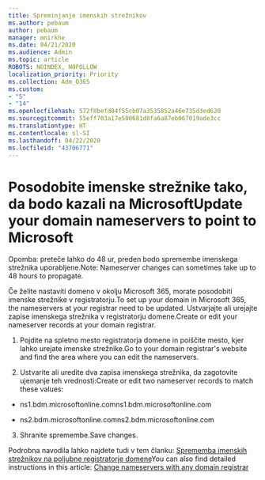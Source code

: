 ```yaml
---
title: Spreminjanje imenskih strežnikov
ms.author: pebaum
author: pebaum
manager: mnirkhe
ms.date: 04/21/2020
ms.audience: Admin
ms.topic: article
ROBOTS: NOINDEX, NOFOLLOW
localization_priority: Priority
ms.collection: Adm_O365
ms.custom:
- "5"
- "14"
ms.openlocfilehash: 572f8befd84f55cb07a3535852a46e735d3ed620
ms.sourcegitcommit: 55eff703a17e500681d8fa6a87eb067019ade3cc
ms.translationtype: HT
ms.contentlocale: sl-SI
ms.lasthandoff: 04/22/2020
ms.locfileid: "43706771"
---
```

# <a name="update-your-domain-nameservers-to-point-to-microsoft"></a><span data-ttu-id="de3eb-102">Posodobite imenske strežnike tako, da bodo kazali na Microsoft</span><span class="sxs-lookup"><span data-stu-id="de3eb-102">Update your domain nameservers to point to Microsoft</span></span>

<span data-ttu-id="de3eb-103">Opomba: preteče lahko do 48 ur, preden bodo spremembe imenskega strežnika uporabljene.</span><span class="sxs-lookup"><span data-stu-id="de3eb-103">Note: Nameserver changes can sometimes take up to 48 hours to propagate.</span></span>
  
<span data-ttu-id="de3eb-104">Če želite nastaviti domeno v okolju Microsoft 365, morate posodobiti imenske strežnike v registratorju.</span><span class="sxs-lookup"><span data-stu-id="de3eb-104">To set up your domain in Microsoft 365, the nameservers at your registrar need to be updated.</span></span> <span data-ttu-id="de3eb-105">Ustvarjajte ali urejajte zapise imenskega strežnika v registratorju domene.</span><span class="sxs-lookup"><span data-stu-id="de3eb-105">Create or edit your nameserver records at your domain registrar.</span></span>
  
1. <span data-ttu-id="de3eb-106">Pojdite na spletno mesto registratorja domene in poiščite mesto, kjer lahko urejate imenske strežnike.</span><span class="sxs-lookup"><span data-stu-id="de3eb-106">Go to your domain registrar's website and find the area where you can edit the nameservers.</span></span>
  
2. <span data-ttu-id="de3eb-107">Ustvarite ali uredite dva zapisa imenskega strežnika, da zagotovite ujemanje teh vrednosti:</span><span class="sxs-lookup"><span data-stu-id="de3eb-107">Create or edit two nameserver records to match these values:</span></span>

  - <span data-ttu-id="de3eb-108">ns1.bdm.microsoftonline.com</span><span class="sxs-lookup"><span data-stu-id="de3eb-108">ns1.bdm.microsoftonline.com</span></span>

  - <span data-ttu-id="de3eb-109">ns2.bdm.microsoftonline.com</span><span class="sxs-lookup"><span data-stu-id="de3eb-109">ns2.bdm.microsoftonline.com</span></span>

3. <span data-ttu-id="de3eb-110">Shranite spremembe.</span><span class="sxs-lookup"><span data-stu-id="de3eb-110">Save changes.</span></span>

<span data-ttu-id="de3eb-111">Podrobna navodila lahko najdete tudi v tem članku: [Sprememba imenskih strežnikov na poljubne registratorje domene](https://docs.microsoft.com//office365/admin/get-help-with-domains/change-nameservers-at-any-domain-registrar)</span><span class="sxs-lookup"><span data-stu-id="de3eb-111">You can also find detailed instructions in this article: [Change nameservers with any domain registrar](https://docs.microsoft.com//office365/admin/get-help-with-domains/change-nameservers-at-any-domain-registrar)</span></span>
  